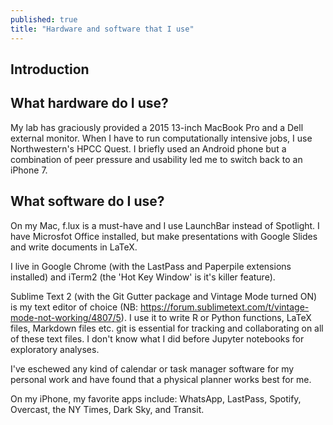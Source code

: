 ```yaml
---
published: true
title: "Hardware and software that I use"
---
```


## Introduction 


## What hardware do I use? 

My lab has graciously provided a 2015 13-inch MacBook Pro and a Dell external
monitor. When I have to run computationally intensive jobs, I use Northwestern's
HPCC Quest. I briefly  used an Android phone but a combination of 
peer pressure and usability led me to switch back to an iPhone 7. 

## What software do I use?

On my Mac, f.lux is a must-have and I use LaunchBar instead of Spotlight. I
have Microsfot Office installed, but 
make presentations with Google Slides and write documents in LaTeX. 

I live in Google Chrome (with the LastPass and Paperpile extensions installed) and iTerm2
(the 'Hot Key Window' is it's killer feature). 

Sublime Text 2 (with the Git Gutter package and Vintage Mode turned ON) is my 
text editor of choice (NB: https://forum.sublimetext.com/t/vintage-mode-not-working/4807/5). I use it to write R or Python functions, LaTeX files, Markdown
files etc. git is essential for tracking and collaborating on all of these text files. I don't know 
what I did before Jupyter notebooks for exploratory analyses. 

I've eschewed any kind of calendar or task manager software for my personal work
and have found that a 
physical planner works best for me. 

On my iPhone, my favorite apps include: WhatsApp, LastPass, Spotify,
Overcast, the NY Times, Dark Sky, and Transit. 





